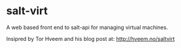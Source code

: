 salt-virt
=========

A web based front end to salt-api for managing virtual machines.

Insipred by Tor Hveem and his blog post at: http://hveem.no/saltvirt

